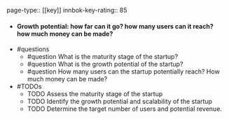 page-type:: [[key]]
innbok-key-rating:: 85
- #### Growth potential: how far can it go? how many users can it reach? how much money can be made?
- #questions
  - #question What is the maturity stage of the startup?
  - #question What is the growth potential of the startup?
  - #question How many users can the startup potentially reach? How much money can be made?
- #TODOs
  - TODO Assess the maturity stage of the startup
  - TODO  Identify the growth potential and scalability of the startup
  - TODO  Determine the target number of users and potential revenue.



